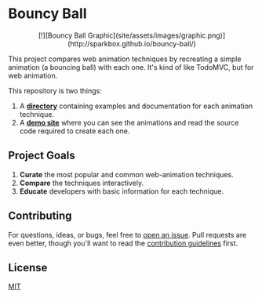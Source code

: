 # Bouncy Ball

<p align="center">
[!][Bouncy Ball Graphic](site/assets/images/graphic.png)](http://sparkbox.github.io/bouncy-ball/)
</p>

This project compares web animation techniques by recreating a simple animation (a bouncing ball) with each one. It's kind of like TodoMVC, but for web animation.

This repository is two things:

  1. A **[directory](https://github.com/sparkbox/bouncy-ball/tree/gh-pages/examples)** containing examples and documentation for each animation technique.
  2. A **[demo site](http://sparkbox.github.io/bouncy-ball/)** where you can see the animations and read the source code required to create each one.

## Project Goals
  1. **Curate** the most popular and common web-animation techniques.
  2. **Compare** the techniques interactively.
  3. **Educate** developers with basic information for each technique.

## Contributing
 For questions, ideas, or bugs, feel free to [open an issue](https://github.com/sparkbox/bouncy-ball/issues/new). Pull requests are even better, though you'll want to read the [contribution guidelines](https://github.com/sparkbox/bouncy-ball/blob/gh-pages/contributing.md) first.

## License
[MIT](https://github.com/sparkbox/bouncy-ball/blob/gh-pages/license.md)
